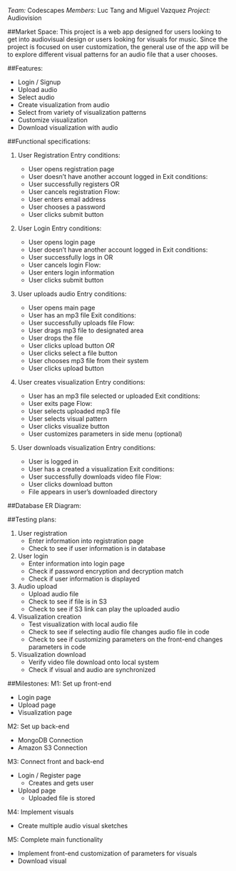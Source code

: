 *Team:* Codescapes
*Members:* Luc Tang and Miguel Vazquez
*Project:* Audiovision

##Market Space:
This project is a web app designed for users looking to get into audiovisual design or users looking for visuals for music. Since the project is focused on user customization, the general use of the app will be to explore different visual patterns for an audio file that a user chooses.

##Features:
- Login / Signup
- Upload audio
- Select audio
- Create visualization from audio
- Select from variety of visualization patterns
- Customize visualization
- Download visualization with audio

##Functional specifications:
1. User Registration
    Entry conditions:
    - User opens registration page
    - User doesn’t have another account logged in
	Exit conditions:
    - User successfully registers OR
    - User cancels registration
	Flow:
    - User enters email address
    - User chooses a password
    - User clicks submit button

2. User Login
    Entry conditions:
    - User opens login page
    - User doesn’t have another account logged in
	Exit conditions:
    - User successfully logs in OR
    - User cancels login
	Flow:
    - User enters login information
    - User clicks submit button

3. User uploads audio
    Entry conditions:
    - User opens main page
    - User has an mp3 file
	Exit conditions:
    - User successfully uploads file
	Flow:
    - User drags mp3 file to designated area
    - User drops the file
    - User clicks upload button
        *OR*
    - User clicks select a file button
    - User chooses mp3 file from their system
    - User clicks upload button

4. User creates visualization
    Entry conditions:
    - User has an mp3 file selected or uploaded
	Exit conditions:
    - User exits page
	Flow:
    - User selects uploaded mp3 file
    - User selects visual pattern
    - User clicks visualize button
    - User customizes parameters in side menu (optional)

5. User downloads visualization
    Entry conditions:
    - User is logged in
    - User has a created a visualization
	Exit conditions:
    - User successfully downloads video file
	Flow:
    - User clicks download button
    - File appears in user’s downloaded directory


##Database ER Diagram:



##Testing plans:
1. User registration
    - Enter information into registration page
    - Check to see if user information is in database
2. User login
    - Enter information into login page
    - Check if password encryption and decryption match
    - Check if user information is displayed 
3. Audio upload
    - Upload audio file
    - Check to see if file is in S3
    - Check to see if S3 link can play the uploaded audio
4. Visualization creation
    - Test visualization with local audio file
    - Check to see if selecting audio file changes audio file in code
    - Check to see if customizing parameters on the front-end changes parameters in code
5. Visualization download
    - Verify video file download onto local system
    - Check if visual and audio are synchronized

##Milestones:
M1: Set up front-end
- Login page
- Upload page
- Visualization page

M2: Set up back-end
- MongoDB Connection
- Amazon S3 Connection

M3: Connect front and back-end
- Login / Register page
    - Creates and gets user
- Upload page
    - Uploaded file is stored

M4: Implement visuals
- Create multiple audio visual sketches

M5: Complete main functionality
- Implement front-end customization of parameters for visuals
- Download visual
